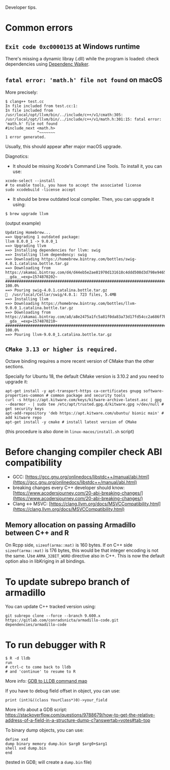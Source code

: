 Developer tips.

# Common errors
 
## `Exit code 0xc0000135` at Windows runtime

There's missing a dynamic libray (.dll) while the program is loaded: check dependencies using [Dependenc Walker](http://www.dependencywalker.com).

## `fatal error: 'math.h' file not found` on macOS

More precisely:
```
$ clang++ test.cc
In file included from test.cc:1:
In file included from /usr/local/opt/llvm/bin/../include/c++/v1/cmath:305:
/usr/local/opt/llvm/bin/../include/c++/v1/math.h:301:15: fatal error: 'math.h' file not found
#include_next <math.h>
              ^~~~~~~~
1 error generated.
```

Usually, this should appear after major macOS upgrade. 

Diagnotics:
* It should be missing Xcode's Command Line Tools. To install it, you can use:  
```shell
xcode-select --install
# to enable tools, you have to accept the associated license
sudo xcodebuild -license accept
```

* It should be brew outdated local compiler. Then, you can upgrade it using:
```shell
$ brew upgrade llvm
````

(output example)
```
Updating Homebrew...
==> Upgrading 1 outdated package:
llvm 8.0.0_1 -> 9.0.0_1
==> Upgrading llvm
==> Installing dependencies for llvm: swig
==> Installing llvm dependency: swig
==> Downloading https://homebrew.bintray.com/bottles/swig-4.0.1.catalina.bottle.tar.gz
==> Downloading from https://akamai.bintray.com/d4/d44eb5e2ae81970d131618c4ddd508d3d798e9465979a125454db75c3b9125e1?__gda__=exp=1574870202~
######################################################################## 100.0%
==> Pouring swig-4.0.1.catalina.bottle.tar.gz
🍺  /usr/local/Cellar/swig/4.0.1: 723 files, 5.4MB
==> Installing llvm
==> Downloading https://homebrew.bintray.com/bottles/llvm-9.0.0_1.catalina.bottle.tar.gz
==> Downloading from https://akamai.bintray.com/a8/a8e2475a1fc5a81f0da83a73d17fd54cc2a686f7b5d8e7ace9ea18885971415f?__gda__=exp=1574870210~
######################################################################## 100.0%
==> Pouring llvm-9.0.0_1.catalina.bottle.tar.gz
```

## `CMake 3.13 or higher is required.`

Octave binding requires a more recent version of CMake than the other sections.

Specially for Ubuntu 18, the default CMake version is 3.10.2 and you need to upgrade it:
```
apt-get install -y apt-transport-https ca-certificates gnupg software-properties-common # common package and security tools
curl -s https://apt.kitware.com/keys/kitware-archive-latest.asc | gpg --dearmor - | sudo tee /etc/apt/trusted.gpg.d/kitware.gpg >/dev/null # get security keys
apt-add-repository 'deb https://apt.kitware.com/ubuntu/ bionic main' # add kitware repo
apt-get install -y cmake # install latest version of CMake
```

(this procedure is also done in `linux-macos/install.sh` script)

# Before changing compiler check ABI compatibility

* GCC:
  [https://gcc.gnu.org/onlinedocs/libstdc++/manual/abi.html](https://gcc.gnu.org/onlinedocs/libstdc++/manual/abi.html)
* breaking changes every C++ developer should know: 
  [https://www.acodersjourney.com/20-abi-breaking-changes/](https://www.acodersjourney.com/20-abi-breaking-changes/)
* Clang <-> MSVC:
  [https://clang.llvm.org/docs/MSVCCompatibility.html](https://clang.llvm.org/docs/MSVCCompatibility.html)

## Memory allocation on passing Armadillo between C++ and R

On Rcpp side, `sizeof(arma::mat)` is 160 bytes. If on C++ side `sizeof(arma::mat)` is 176 bytes, this would be that integer encoding is not the same.
Use `ARMA_32BIT_WORD` directive also in C++. This is now the default option also in libKriging in all bindings.  

# To update subrepo branch of armadillo

You can update C++ tracked version using: 
```shell
git subrepo clone --force --branch 9.600.x https://gitlab.com/conradsnicta/armadillo-code.git dependencies/armadillo-code
```

# To run debugger with R

```shell
$ R -d lldb
run
# ctrl-c to come back to lldb
# and 'continue' to resume to R 
```

More info: [GDB to LLDB command map](https://lldb.llvm.org/use/map.html)

If you have to debug field offset in object, you can use:
```
print (int)&((class YourClass*)0)->your_field
```
More info about a GDB script: https://stackoverflow.com/questions/9788679/how-to-get-the-relative-address-of-a-field-in-a-structure-dump-c?answertab=votes#tab-top

To binary dump objects, you can use:
```
define xxd
dump binary memory dump.bin $arg0 $arg0+$arg1
shell xxd dump.bin
end
```
(tested in GDB; will create a `dump.bin` file) 

